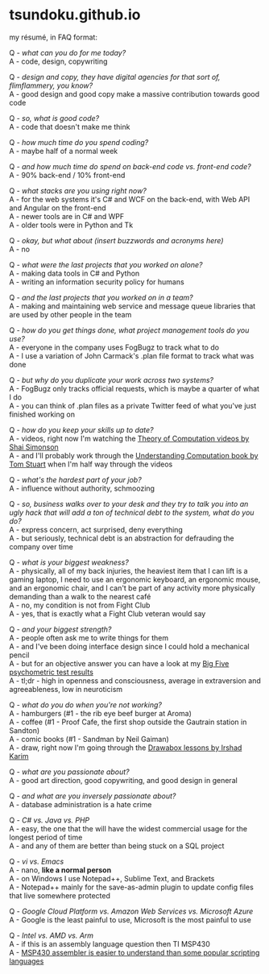 # tsundoku.github.io

my résumé, in FAQ format:  

Q - *what can you do for me today?*  
A - code, design, copywriting  

Q - *design and copy, they have digital agencies for that sort of, flimflammery, you know?*  
A - good design and good copy make a massive contribution towards good code  

Q - *so, what is good code?*  
A - code that doesn't make me think  

Q - *how much time do you spend coding?*  
A - maybe half of a normal week  

Q - *and how much time do spend on back-end code vs. front-end code?*  
A - 90% back-end / 10% front-end  

Q - *what stacks are you using right now?*  
A - for the web systems it's C# and WCF on the back-end, with Web API and Angular on the front-end  
A - newer tools are in C# and WPF  
A - older tools were in Python and Tk  

Q - *okay, but what about (insert buzzwords and acronyms here)*  
A - no  

Q - *what were the last projects that you worked on alone?*  
A - making data tools in C# and Python  
A - writing an information security policy for humans  

Q - *and the last projects that you worked on in a team?*  
A - making and maintaining web service and message queue libraries that are used by other people in the team  

Q - *how do you get things done, what project management tools do you use?*  
A - everyone in the company uses FogBugz to track what to do  
A - I use a variation of John Carmack's .plan file format to track what was done  

Q - *but why do you duplicate your work across two systems?*  
A - FogBugz only tracks official requests, which is maybe a quarter of what I do  
A - you can think of .plan files as a private Twitter feed of what you've just finished working on  

Q - *how do you keep your skills up to date?*  
A - videos, right now I'm watching the [Theory of Computation videos by Shai Simonson](http://www.aduni.org/courses/theory/)  
A - and I'll probably work through the [Understanding Computation book by Tom Stuart](http://computationbook.com) when I'm half way through the videos  

Q - *what's the hardest part of your job?*  
A - influence without authority, schmoozing  

Q - *so, business walks over to your desk and they try to talk you into an ugly hack that will add a ton of technical debt to the system, what do you do?*  
A - express concern, act surprised, deny everything  
A - but seriously, technical debt is an abstraction for defrauding the company over time  

Q - *what is your biggest weakness?*  
A - physically, all of my back injuries, the heaviest item that I can lift is a gaming laptop, I need to use an ergonomic keyboard, an ergonomic mouse, and an ergonomic chair, and I can't be part of any activity more physically demanding than a walk to the nearest café  
A - no, my condition is not from Fight Club  
A - yes, that is exactly what a Fight Club veteran would say  

Q - *and your biggest strength?*  
A - people often ask me to write things for them  
A - and I've been doing interface design since I could hold a mechanical pencil  
A - but for an objective answer you can have a look at my [Big Five psychometric test results](https://bigfive-test.com/result/5b4b11be7a90d1005389026d)  
A - tl;dr - high in openness and consciousness, average in extraversion and agreeableness, low in neuroticism  

Q - *what do you do when you're not working?*  
A - hamburgers (#1 - the rib eye beef burger at Aroma)  
A - coffee (#1 - Proof Cafe, the first shop outside the Gautrain station in Sandton)  
A - comic books (#1 - Sandman by Neil Gaiman)  
A - draw, right now I'm going through the [Drawabox lessons by Irshad Karim](http://drawabox.com/)  

Q - *what are you passionate about?*  
A - good art direction, good copywriting, and good design in general  

Q - *and what are you inversely passionate about?*  
A - database administration is a hate crime  

Q - *C# vs. Java vs. PHP*  
A - easy, the one that the will have the widest commercial usage for the longest period of time  
A - and any of them are better than being stuck on a SQL project  

Q - *vi vs. Emacs*  
A - nano, **like a normal person**  
A - on Windows I use Notepad++, Sublime Text, and Brackets  
A - Notepad++ mainly for the save-as-admin plugin to update config files that live somewhere protected  

Q - *Google Cloud Platform vs. Amazon Web Services vs. Microsoft Azure*  
A - Google is the least painful to use, Microsoft is the most painful to use  

Q - *Intel vs. AMD vs. Arm*  
A - if this is an assembly language question then TI MSP430  
A - [MSP430 assembler is easier to understand than some popular scripting languages](http://robotics.hobbizine.com/asmlau.html)  
